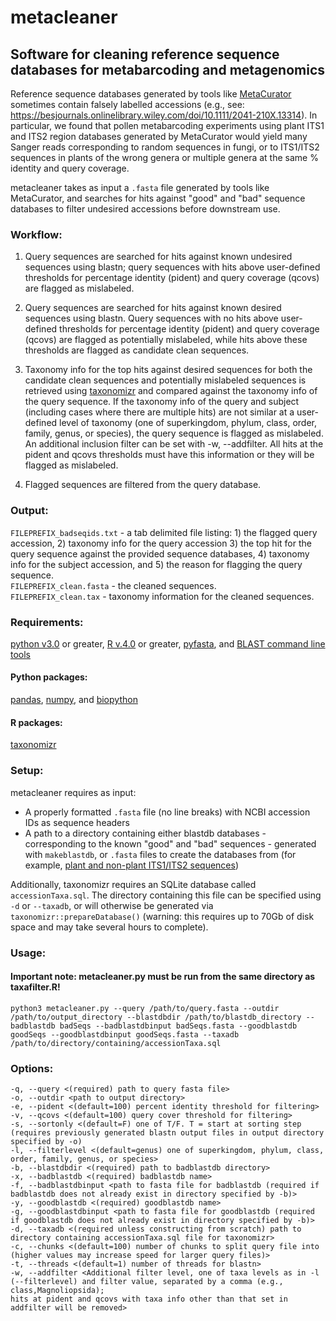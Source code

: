 # metacleaner
## Software for cleaning reference sequence databases for metabarcoding and metagenomics  

Reference sequence databases generated by tools like [MetaCurator](https://github.com/RTRichar/MetaCurator) sometimes contain falsely labelled accessions (e.g., see: https://besjournals.onlinelibrary.wiley.com/doi/10.1111/2041-210X.13314). In particular, we found that pollen metabarcoding experiments using plant ITS1 and ITS2 region databases generated by MetaCurator would yield many Sanger reads corresponding to random sequences in fungi, or to ITS1/ITS2 sequences in plants of the wrong genera or multiple genera at the same % identity and query coverage. 

metacleaner takes as input a `.fasta` file generated by tools like MetaCurator, and searches for hits against "good" and "bad" sequence databases to filter undesired accessions before downstream use.

### Workflow:
1) Query sequences are searched for hits against known undesired sequences using blastn; query sequences with hits above user-defined thresholds for percentage identity (pident) and query coverage (qcovs) are flagged as mislabeled.

2) Query sequences are searched for hits against known desired sequences using blastn. Query sequences with no hits above user-defined thresholds for percentage identity (pident) and query coverage (qcovs) are flagged as potentially mislabeled, while hits above these thresholds are flagged as candidate clean sequences.

3) Taxonomy info for the top hits against desired sequences for both the candidate clean sequences and potentially mislabeled sequences is retrieved using [taxonomizr](https://github.com/sherrillmix/taxonomizr) and compared against the taxonomy info of the query sequence. If the taxonomy info of the query and subject (including cases where there are multiple hits) are not similar at a user-defined level of taxonomy (one of superkingdom, phylum, class, order, family, genus, or species), the query sequence is flagged as mislabeled. An additional inclusion filter can be set with -w, --addfilter. All hits at the pident and qcovs thresholds must have this information or they will be flagged as mislabeled.

4) Flagged sequences are filtered from the query database.

### Output:
`FILEPREFIX_badseqids.txt` - a tab delimited file listing: 1) the flagged query accession, 2) taxonomy info for the query accession 3) the top hit for the query sequence against the provided sequence databases, 4) taxonomy info for the subject accession, and 5) the reason for flagging the query sequence.   
`FILEPREFIX_clean.fasta` - the cleaned sequences.  
`FILEPREFIX_clean.tax` - taxonomy information for the cleaned sequences.  

### Requirements:
[python v3.0](https://www.python.org/downloads/) or greater, [R v.4.0](https://cran.r-project.org) or greater, [pyfasta](https://github.com/brentp/pyfasta), and [BLAST command line tools](https://www.ncbi.nlm.nih.gov/books/NBK279690/)
#### Python packages:
[pandas](https://pandas.pydata.org/docs/getting_started/install.html), [numpy](https://numpy.org/install/), and [biopython](https://biopython.org)
#### R packages:
[taxonomizr](https://github.com/sherrillmix/taxonomizr)

### Setup:
metacleaner requires as input:
- A properly formatted `.fasta` file (no line breaks) with NCBI accession IDs as sequence headers
- A path to a directory containing either blastdb databases - corresponding to the known "good" and "bad" sequences - generated with `makeblastdb`, or `.fasta` files to create the databases from (for example, [plant and non-plant ITS1/ITS2 sequences](https://github.com/sbresnahan/metacleaner/blob/main/ITS1_ITS2_databases.md))

Additionally, taxonomizr requires an SQLite database called `accessionTaxa.sql`. The directory containing this file can be specified using `-d` or `--taxadb`, or will otherwise be generated via `taxonomizr::prepareDatabase()` (warning: this requires up to 70Gb of disk space and may take several hours to complete). 

### Usage:
#### Important note: metacleaner.py must be run from the same directory as taxafilter.R!
```
python3 metacleaner.py --query /path/to/query.fasta --outdir /path/to/output_directory --blastdbdir /path/to/blastdb_directory --badblastdb badSeqs --badblastdbinput badSeqs.fasta --goodblastdb goodSeqs --goodblastdbinput goodSeqs.fasta --taxadb /path/to/directory/containing/accessionTaxa.sql
```

### Options:
```
-q, --query <(required) path to query fasta file>   
-o, --outdir <path to output directory>   
-e, --pident <(default=100) percent identity threshold for filtering>   
-v, --qcovs <(default=100) query cover threshold for filtering>   
-s, --sortonly <(default=F) one of T/F. T = start at sorting step (requires previously generated blastn output files in output directory specified by -o)    
-l, --filterlevel <(default=genus) one of superkingdom, phylum, class, order, family, genus, or species>   
-b, --blastdbdir <(required) path to badblastdb directory>   
-x, --badblastdb <(required) badblastdb name>    
-f, --badblastdbinput <path to fasta file for badblastdb (required if badblastdb does not already exist in directory specified by -b)>   
-y, --goodblastdb <(required) goodblastdb name>    
-g, --goodblastdbinput <path to fasta file for goodblastdb (required if goodblastdb does not already exist in directory specified by -b)>   
-d, --taxadb <(required unless constructing from scratch) path to directory containing accessionTaxa.sql file for taxonomizr>    
-c, --chunks <(default=100) number of chunks to split query file into (higher values may increase speed for larger query files)>   
-t, --threads <(default=1) number of threads for blastn>  
-w, --addfilter <Additional filter level, one of taxa levels as in -l (--filterlevel) and filter value, separated by a comma (e.g., class,Magnoliopsida);
hits at pident and qcovs with taxa info other than that set in addfilter will be removed>
```
